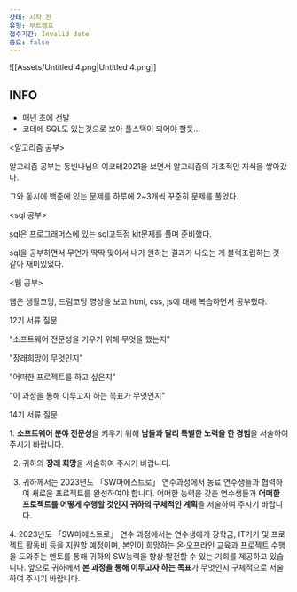 ```yaml
---
상태: 시작 전
유형: 부트캠프
접수기간: Invalid date
중요: false
---
```

![[Assets/Untitled 4.png|Untitled 4.png]]

  

## INFO

- 매년 초에 선발
- 코테에 SQL도 있는것으로 보아 풀스택이 되어야 할듯…

  

<알고리즘 공부>

알고리즘 공부는 동빈나님의 이코테2021을 보면서 알고리즘의 기초적인 지식을 쌓아갔다.

그와 동시에 백준에 있는 문제를 하루에 2~3개씩 꾸준히 문제를 풀었다.

<sql 공부>

sql은 프로그래머스에 있는 sql고득점 kit문제를 풀며 준비했다.

sql을 공부하면서 무언가 딱딱 맞아서 내가 원하는 결과가 나오는 게 블럭조립하는 것 같아 재미있었다.

<웹 공부>

웹은 생활코딩, 드림코딩 영상을 보고 html, css, js에 대해 복습하면서 공부했다.

  

12기 서류 질문

"소프트웨어 전문성을 키우기 위해 무엇을 했는지"

"장래희망이 무엇인지"

"어떠한 프로젝트를 하고 싶은지"

"이 과정을 통해 이루고자 하는 목표가 무엇인지"

  

14기 서류 질문

1. **소프트웨어 분야 전문성**을 키우기 위해 **남들과 달리 특별한 노력을 한 경험**을 서술하여 주시기 바랍니다.

2. 귀하의 **장래 희망**을 서술하여 주시기 바랍니다.

3. 귀하께서는 2023년도 「SW마에스트로」 연수과정에서 동료 연수생들과 협력하여 새로운 프로젝트를 완성하여야 합니다. 어떠한 능력을 갖춘 연수생들과 **어떠한 프로젝트를 어떻게 수행할 것인지 귀하의 구체적인 계획**을 서술하여 주시기 바랍니다.

4. 2023년도 「SW마에스트로」 연수 과정에서는 연수생에게 장학금, IT기기 및 프로젝트 활동비 등을 지원할 예정이며, 본인이 희망하는 온·오프라인 교육과 프로젝트 수행을 도와주는 멘토를 통해 귀하의 SW능력을 향상·발전할 수 있는 기회를 제공하고 있습니다. 앞으로 귀하께서 **본 과정을 통해 이루고자 하는 목표**가 무엇인지 구체적으로 서술하여 주시기 바랍니다.